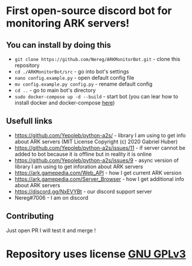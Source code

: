 # First open-source discord bot for monitoring ARK servers!
## You can install by doing this
* `git clone https://github.com/Nereg/ARKMonitorBot.git` - clone this repository
* `cd ./ARKMonitorBot/src` - go into bot's settings
* `nano config.example.py` - open default config file 
* `mv config.example.py config.py` - rename default config 
* `cd ..` - go to main bot's directory
* `sudo docker-compose up -d --build` - start bot (you can lear how to install docker and docker-compose [here](https://calendarific.com/blog/how-to-install-docker-and-docker-compose-on-ubuntu-20-04-lts-focal-fossa))

## Usefull links
* https://github.com/Yepoleb/python-a2s/ - library I am using to get info about ARK servers (MIT License Copyright (c) 2020 Gabriel Huber)
* https://github.com/Yepoleb/python-a2s/issues/11 - if server cannot be added to bot because it is offline but in reality it is online
* https://github.com/Yepoleb/python-a2s/issues/9 - async version of library I am using to get inforation about ARK servers
* https://ark.gamepedia.com/Web_API - how I get current ARK version
* https://ark.gamepedia.com/Server_Browser - how I get additional info about ARK servers 
* https://discord.gg/NxEVYBt - our discord support server
* Nereg#7006 - I am on discord

## Contributing
Just open PR I will test it and merge !

# Repository uses license [GNU GPLv3](/LICENSE) 

